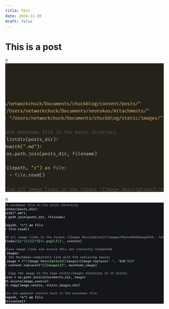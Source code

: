 ```yaml
---
title: Test
date: 2024-11-30
draft: false
---
```


# This is a post

!!![Image Description](/images/Pasted%20image%2020241130191826.png)

!!![Image Description](/images/Pasted%20image%2020241130192007.png)